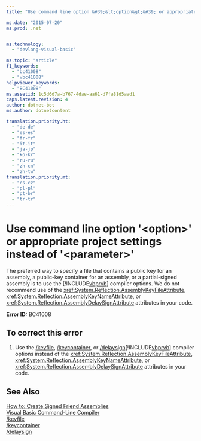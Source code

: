 ```yaml
---
title: "Use command line option &#39;&lt;option&gt;&#39; or appropriate project settings instead of &#39;&lt;parameter&gt;&#39; | Microsoft Docs"

ms.date: "2015-07-20"
ms.prod: .net


ms.technology: 
  - "devlang-visual-basic"

ms.topic: "article"
f1_keywords: 
  - "bc41008"
  - "vbc41008"
helpviewer_keywords: 
  - "BC41008"
ms.assetid: 1c5d6d7a-b767-4dae-aa61-d7fa81d5aad1
caps.latest.revision: 4
author: dotnet-bot
ms.author: dotnetcontent

translation.priority.ht: 
  - "de-de"
  - "es-es"
  - "fr-fr"
  - "it-it"
  - "ja-jp"
  - "ko-kr"
  - "ru-ru"
  - "zh-cn"
  - "zh-tw"
translation.priority.mt: 
  - "cs-cz"
  - "pl-pl"
  - "pt-br"
  - "tr-tr"
---
```

# Use command line option &#39;&lt;option&gt;&#39; or appropriate project settings instead of &#39;&lt;parameter&gt;&#39;
The preferred way to specify a file that contains a public key for an assembly, a public-key container for an assembly, or a partial-signed assembly is to use the [!INCLUDE[vbprvb](~/includes/vbprvb-md.md)] compiler options. We do not recommend use of the <xref:System.Reflection.AssemblyKeyFileAttribute>, <xref:System.Reflection.AssemblyKeyNameAttribute>, or <xref:System.Reflection.AssemblyDelaySignAttribute> attributes in your code.  
  
 **Error ID:** BC41008  
  
## To correct this error  
  
1.  Use the [/keyfile](../../visual-basic/reference/command-line-compiler/keyfile.md), [/keycontainer](../../visual-basic/reference/command-line-compiler/keycontainer.md), or [/delaysign](../../visual-basic/reference/command-line-compiler/delaysign.md)[!INCLUDE[vbprvb](~/includes/vbprvb-md.md)] compiler options instead of the <xref:System.Reflection.AssemblyKeyFileAttribute>, <xref:System.Reflection.AssemblyKeyNameAttribute>, or <xref:System.Reflection.AssemblyDelaySignAttribute> attributes in your code.  
  
## See Also  
 [How to: Create Signed Friend Assemblies](http://msdn.microsoft.com/library/f5542300-58b4-4e1c-b809-8df11e95e69b)   
 [Visual Basic Command-Line Compiler](../../visual-basic/reference/command-line-compiler/index.md)   
 [/keyfile](../../visual-basic/reference/command-line-compiler/keyfile.md)   
 [/keycontainer](../../visual-basic/reference/command-line-compiler/keycontainer.md)   
 [/delaysign](../../visual-basic/reference/command-line-compiler/delaysign.md)